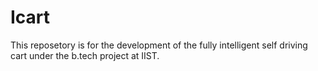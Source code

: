 # Icart
This reposetory is for the development of the fully intelligent self driving cart under the b.tech project at IIST. 
